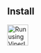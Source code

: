  
## Install

[<img src="https://raw.githubusercontent.com/vshymanskyy/ViperIDE/refs/heads/main/assets/btn_run.png" alt="Run using ViperIDE" height="48"/>](https://viper-ide.org/?install=github:vshymanskyy/aiodns/examples/simple)
